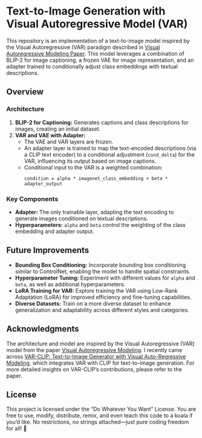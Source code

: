 # Text-to-Image Generation with Visual Autoregressive Model (VAR)

This repository is an implementation of a text-to-image model inspired by the Visual Autoregressive (VAR) paradigm described in [Visual Autoregressive Modeling Paper](https://arxiv.org/abs/2404.02905). This model leverages a combination of BLIP-2 for image captioning, a frozen VAE for image representation, and an adapter trained to conditionally adjust class embeddings with textual descriptions.

## Overview

### Architecture
1. **BLIP-2 for Captioning:** Generates captions and class descriptions for images, creating an initial dataset.
2. **VAR and VAE with Adapter:**
   - The VAE and VAR layers are frozen.
   - An adapter layer is trained to map the text-encoded descriptions (via a CLIP text encoder) to a conditional adjustment (`cond_delta`) for the VAR, influencing its output based on image captions.
   - Conditional input to the VAR is a weighted combination:
     ```
     condition = alpha * imagenet_class_embedding + beta * adapter_output
     ```

### Key Components
- **Adapter:** The only trainable layer, adapting the text encoding to generate images conditioned on textual descriptions.
- **Hyperparameters:** `alpha` and `beta` control the weighting of the class embedding and adapter output.

## Future Improvements

- **Bounding Box Conditioning:** Incorporate bounding box conditioning similar to ControlNet, enabling the model to handle spatial constraints.
- **Hyperparameter Tuning:** Experiment with different values for `alpha` and `beta`, as well as additional hyperparameters.
- **LoRA Training for VAR:** Explore training the VAR using Low-Rank Adaptation (LoRA) for improved efficiency and fine-tuning capabilities.
- **Diverse Datasets:** Train on a more diverse dataset to enhance generalization and adaptability across different styles and categories.

## Acknowledgments
The architecture and model are inspired by the Visual Autoregressive (VAR) model from the paper [Visual Autoregressive Modeling](https://arxiv.org/abs/2404.02905). I recently came across [VAR-CLIP: Text-to-Image Generator with Visual Auto-Regressive Modeling](https://arxiv.org/abs/2408.01181), which integrates VAR with CLIP for text-to-image generation. For more detailed insights on VAR-CLIP’s contributions, please refer to the paper.

## License
This project is licensed under the “Do Whatever You Want” License. You are free to use, modify, distribute, remix, and even teach this code to a koala if you’d like. No restrictions, no strings attached—just pure coding freedom for all! 🐨